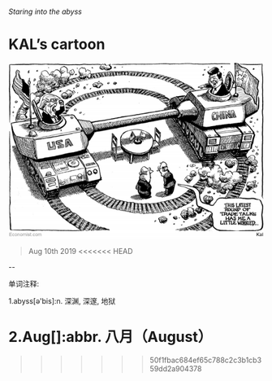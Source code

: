 ###### Staring into the abyss

# KAL’s cartoon 

![image](images/20190810_WWD000.jpg) 

> Aug 10th 2019 
<<<<<<< HEAD

-- 

 单词注释:

1.abyss[ә'bis]:n. 深渊, 深邃, 地狱 

2.Aug[]:abbr. 八月（August） 
=======
>>>>>>> 50f1fbac684ef65c788c2c3b1cb359dd2a904378

